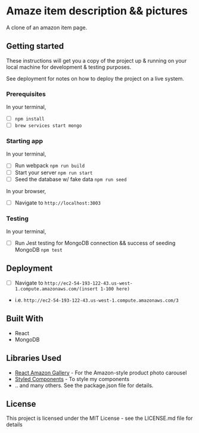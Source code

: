 # Amaze item description && pictures
A clone of an amazon item page.

## Getting started
These instructions will get you a copy of the project up & running on your local machine for development & testing purposes.

See deployment for notes on how to deploy the project on a live system.

### Prerequisites
In your terminal,
- [ ] `npm install`
- [ ] `brew services start mongo`

### Starting app
In your terminal,
- [ ] Run webpack `npm run build`
- [ ] Start your server `npm run start`
- [ ] Seed the database w/ fake data `npm run seed`

In your browser,
- [ ] Navigate to `http://localhost:3003`

### Testing
In your terminal,
- [ ] Run Jest testing for MongoDB connection && success of seeding MongoDB `npm test`

## Deployment
-  [ ] Navigate to `http://ec2-54-193-122-43.us-west-1.compute.amazonaws.com/(insert 1-100 here)`
- i.e. `http://ec2-54-193-122-43.us-west-1.compute.amazonaws.com/3`



## Built With
- React
- MongoDB

## Libraries Used
- [React Amazon Gallery](https://www.npmjs.com/package/react-amazon-gallery 'NPM Library') - For the Amazon-style product photo carousel
- [Styled Components](https://www.npmjs.com/package/styled-components 'NPM Library') - To style my components
- .. and many others. See the package.json file for details.

## License
This project is licensed under the MIT License - see the LICENSE.md file for details